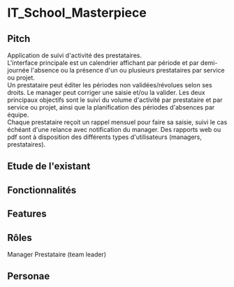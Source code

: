 # IT_School_Masterpiece

## Pitch

Application de suivi d'activité des prestataires.  
L'interface principale est un calendrier affichant par période et par demi-journée l'absence ou la présence d'un ou plusieurs prestataires par service ou projet.  
Un prestataire peut éditer les périodes non validées/révolues selon ses droits. Le manager peut corriger une saisie et/ou la valider.
Les deux principaux objectifs sont le suivi du volume d'activité par prestataire et par service ou projet, ainsi que la planification des périodes d'absences par équipe.  
Chaque prestataire reçoit un rappel mensuel pour faire sa saisie, suivi le cas échéant d'une relance avec notification du manager.
Des rapports web ou pdf sont à disposition des différents types d'utilisateurs (managers, prestataires).  


## Etude de l'existant



## Fonctionnalités



## Features



## Rôles

Manager
Prestataire
(team leader)

## Personae
